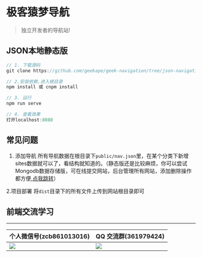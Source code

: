 # 极客猿梦导航

> 独立开发者的导航站!

## JSON本地静态版

```js
// 1. 下载源码
git clone https://github.com/geekape/geek-navigation/tree/json-navigation

// 2.安装依赖,进入根目录
npm install 或 cnpm install

// 3. 运行
npm run serve

// 4. 查看效果
打开localhost:8080
```

## 常见问题
1. 添加导航
所有导航数据在根目录下`public/nav.json`里，在某个分类下新增sites数据就可以了，看结构就知道的。（静态版还是比较麻烦，你可以尝试Mongodb数据存储版，可在线提交网站，后台管理所有网站，添加删除操作都方便,[点我跳转](https://github.com/geekape/geek-navigation/tree/vue2)）

2.项目部署
将`dist`目录下的所有文件上传到网站根目录即可

## 前端交流学习

---

| 个人微信号(zcb861013016)                                                                                    | QQ 交流群(361979424)                                                                                        |
| ----------------------------------------------------------------------------------------------------------- | ----------------------------------------------------------------------------------------------------------- |
| ![](https://cdn.nlark.com/yuque/0/2020/jpeg/225518/1593593545660-5385c319-49af-49a7-833e-25a3169721c6.jpeg) | ![](https://cdn.nlark.com/yuque/0/2020/jpeg/225518/1593593544745-f344575b-aaae-4d56-96bc-6c8d44df189a.jpeg) |

